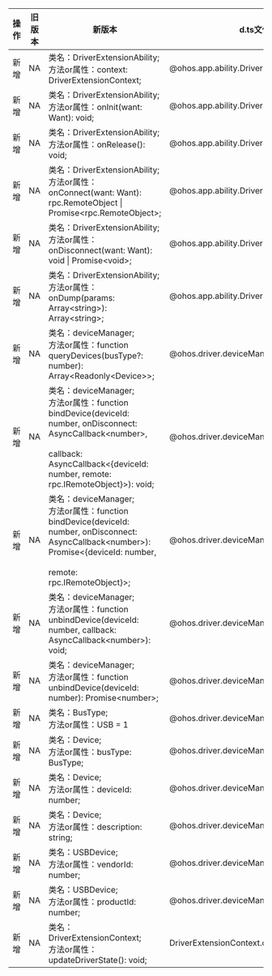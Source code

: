 | 操作 | 旧版本 | 新版本 | d.ts文件 |
| ---- | ------ | ------ | -------- |
|新增|NA|类名：DriverExtensionAbility;<br>方法or属性：context: DriverExtensionContext;|@ohos.app.ability.DriverExtensionAbility.d.ts|
|新增|NA|类名：DriverExtensionAbility;<br>方法or属性：onInit(want: Want): void;|@ohos.app.ability.DriverExtensionAbility.d.ts|
|新增|NA|类名：DriverExtensionAbility;<br>方法or属性：onRelease(): void;|@ohos.app.ability.DriverExtensionAbility.d.ts|
|新增|NA|类名：DriverExtensionAbility;<br>方法or属性：onConnect(want: Want): rpc.RemoteObject \| Promise\<rpc.RemoteObject>;|@ohos.app.ability.DriverExtensionAbility.d.ts|
|新增|NA|类名：DriverExtensionAbility;<br>方法or属性：onDisconnect(want: Want): void \| Promise\<void>;|@ohos.app.ability.DriverExtensionAbility.d.ts|
|新增|NA|类名：DriverExtensionAbility;<br>方法or属性：onDump(params: Array\<string>): Array\<string>;|@ohos.app.ability.DriverExtensionAbility.d.ts|
|新增|NA|类名：deviceManager;<br>方法or属性：function queryDevices(busType?: number): Array\<Readonly\<Device>>;|@ohos.driver.deviceManager.d.ts|
|新增|NA|类名：deviceManager;<br>方法or属性：function bindDevice(deviceId: number, onDisconnect: AsyncCallback\<number>,<br><br>    callback: AsyncCallback\<{deviceId: number, remote: rpc.IRemoteObject}>): void;|@ohos.driver.deviceManager.d.ts|
|新增|NA|类名：deviceManager;<br>方法or属性：function bindDevice(deviceId: number, onDisconnect: AsyncCallback\<number>): Promise\<{deviceId: number,<br><br>    remote: rpc.IRemoteObject}>;|@ohos.driver.deviceManager.d.ts|
|新增|NA|类名：deviceManager;<br>方法or属性：function unbindDevice(deviceId: number, callback: AsyncCallback\<number>): void;|@ohos.driver.deviceManager.d.ts|
|新增|NA|类名：deviceManager;<br>方法or属性：function unbindDevice(deviceId: number): Promise\<number>;|@ohos.driver.deviceManager.d.ts|
|新增|NA|类名：BusType;<br>方法or属性：USB = 1|@ohos.driver.deviceManager.d.ts|
|新增|NA|类名：Device;<br>方法or属性：busType: BusType;|@ohos.driver.deviceManager.d.ts|
|新增|NA|类名：Device;<br>方法or属性：deviceId: number;|@ohos.driver.deviceManager.d.ts|
|新增|NA|类名：Device;<br>方法or属性：description: string;|@ohos.driver.deviceManager.d.ts|
|新增|NA|类名：USBDevice;<br>方法or属性：vendorId: number;|@ohos.driver.deviceManager.d.ts|
|新增|NA|类名：USBDevice;<br>方法or属性：productId: number;|@ohos.driver.deviceManager.d.ts|
|新增|NA|类名：DriverExtensionContext;<br>方法or属性：updateDriverState(): void;|DriverExtensionContext.d.ts|
